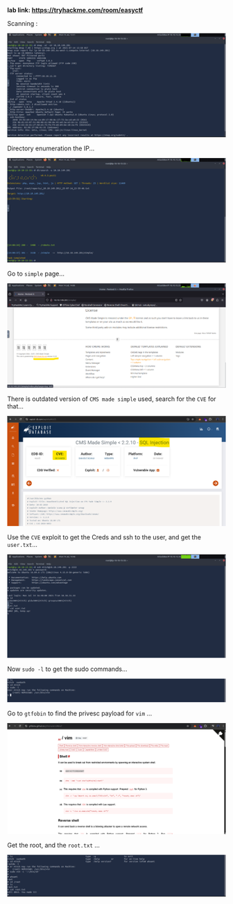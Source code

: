 **lab link: <https://tryhackme.com/room/easyctf>**

Scanning :

![nmap](../assets/tryhackme/simple_ctf/nmap_normal.png)

Directory enumeration the IP...

![dir](../assets/tryhackme/simple_ctf/dirsearch.png)

Go to `simple` page...

![simple](../assets/tryhackme/simple_ctf/website_simple.png)

There is outdated version of `CMS made simple` used, search for the `CVE` for that...

![cve](../assets/tryhackme/simple_ctf/cve_exploit.png)

Use the `CVE` exploit to get the Creds and ssh to the user, and get the `user.txt`...

![user](../assets/tryhackme/simple_ctf/user_txt.png)

Now `sudo -l` to get the sudo commands...

![sudo](../assets/tryhackme/simple_ctf/vim_exp.png)

Go to `gtfobin` to find the privesc payload for `vim` ...

![gtfo](../assets/tryhackme/simple_ctf/vim_gtfo.png)

Get the root, and the `root.txt` ...

![root](../assets/tryhackme/simple_ctf/final_flag.png)